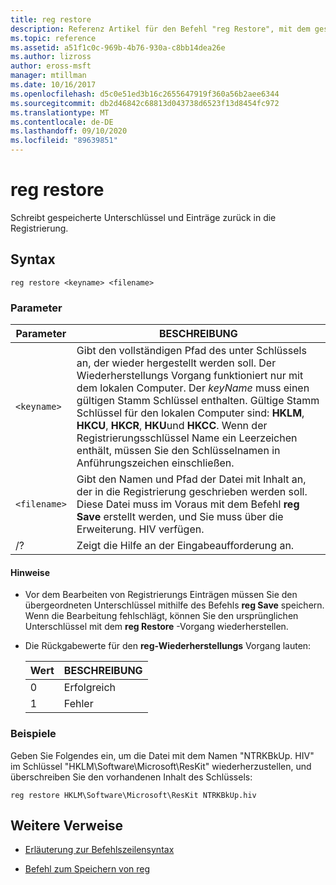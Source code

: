 ```yaml
---
title: reg restore
description: Referenz Artikel für den Befehl "reg Restore", mit dem gespeicherte Unterschlüssel und Einträge in die Registrierung zurückgeschrieben werden.
ms.topic: reference
ms.assetid: a51f1c0c-969b-4b76-930a-c8bb14dea26e
ms.author: lizross
author: eross-msft
manager: mtillman
ms.date: 10/16/2017
ms.openlocfilehash: d5c0e51ed3b16c2655647919f360a56b2aee6344
ms.sourcegitcommit: db2d46842c68813d043738d6523f13d8454fc972
ms.translationtype: MT
ms.contentlocale: de-DE
ms.lasthandoff: 09/10/2020
ms.locfileid: "89639851"
---
```

# <a name="reg-restore"></a>reg restore

Schreibt gespeicherte Unterschlüssel und Einträge zurück in die Registrierung.

## <a name="syntax"></a>Syntax

```
reg restore <keyname> <filename>
```

### <a name="parameters"></a>Parameter

| Parameter | BESCHREIBUNG |
|--|--|
| `<keyname>` | Gibt den vollständigen Pfad des unter Schlüssels an, der wieder hergestellt werden soll. Der Wiederherstellungs Vorgang funktioniert nur mit dem lokalen Computer. Der *keyName* muss einen gültigen Stamm Schlüssel enthalten. Gültige Stamm Schlüssel für den lokalen Computer sind: **HKLM**, **HKCU**, **HKCR**, **HKU**und **HKCC**. Wenn der Registrierungsschlüssel Name ein Leerzeichen enthält, müssen Sie den Schlüsselnamen in Anführungszeichen einschließen. |
| `<filename>` | Gibt den Namen und Pfad der Datei mit Inhalt an, der in die Registrierung geschrieben werden soll. Diese Datei muss im Voraus mit dem Befehl **reg Save** erstellt werden, und Sie muss über die Erweiterung. HIV verfügen. |
| /? | Zeigt die Hilfe an der Eingabeaufforderung an. |

#### <a name="remarks"></a>Hinweise

- Vor dem Bearbeiten von Registrierungs Einträgen müssen Sie den übergeordneten Unterschlüssel mithilfe des Befehls **reg Save** speichern. Wenn die Bearbeitung fehlschlägt, können Sie den ursprünglichen Unterschlüssel mit dem **reg Restore** -Vorgang wiederherstellen.

- Die Rückgabewerte für den **reg-Wiederherstellungs** Vorgang lauten:

    | Wert | BESCHREIBUNG |
    |--|--|
    | 0 | Erfolgreich |
    | 1 | Fehler |

### <a name="examples"></a>Beispiele

Geben Sie Folgendes ein, um die Datei mit dem Namen "NTRKBkUp. HIV" im Schlüssel "HKLM\Software\Microsoft\ResKit" wiederherzustellen, und überschreiben Sie den vorhandenen Inhalt des Schlüssels:

```
reg restore HKLM\Software\Microsoft\ResKit NTRKBkUp.hiv
```

## <a name="additional-references"></a>Weitere Verweise

- [Erläuterung zur Befehlszeilensyntax](command-line-syntax-key.md)

- [Befehl zum Speichern von reg](reg-save.md)
